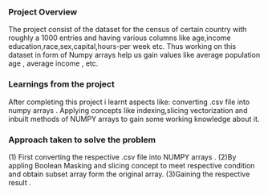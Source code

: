 ### Project Overview

 The project consist of the dataset for the census of certain country with roughly a 1000 entries and having various columns like age,income education,race,sex,capital,hours-per week etc. Thus working on this dataset in form of Numpy arrays help us gain values like average population age ,
average income , etc.


### Learnings from the project

 After completing this project i learnt aspects like: converting .csv file into numpy arrays . Applying concepts like indexing,slicing vectorization and inbuilt methods of NUMPY arrays to gain some working knowledge about it.


### Approach taken to solve the problem

 (1) First converting the respective .csv file into NUMPY arrays .
(2)By appling Boolean Masking and slicing concept to meet respective condition and obtain subset array form the original array.
(3)Gaining the respective result .



